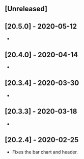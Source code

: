 ## [Unreleased]


## [20.5.0] - 2020-05-12
-


## [20.4.0] - 2020-04-14
-


## [20.3.4] - 2020-03-30
- 

## [20.3.3] - 2020-03-18
- 

## [20.2.4] - 2020-02-25
- Fixes the bar chart and header.
